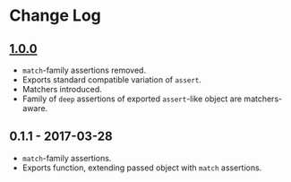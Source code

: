# Change Log

## [1.0.0](https://github.com/rmdm/assert-match/compare/v0.1.1...v1.0.0)
- `match`-family assertions removed.
- Exports standard compatible variation of `assert`.
- Matchers introduced.
- Family of `deep` assertions of exported `assert`-like object are
matchers-aware.

## 0.1.1 - 2017-03-28
- `match`-family assertions.
- Exports function, extending passed object with `match` assertions.
